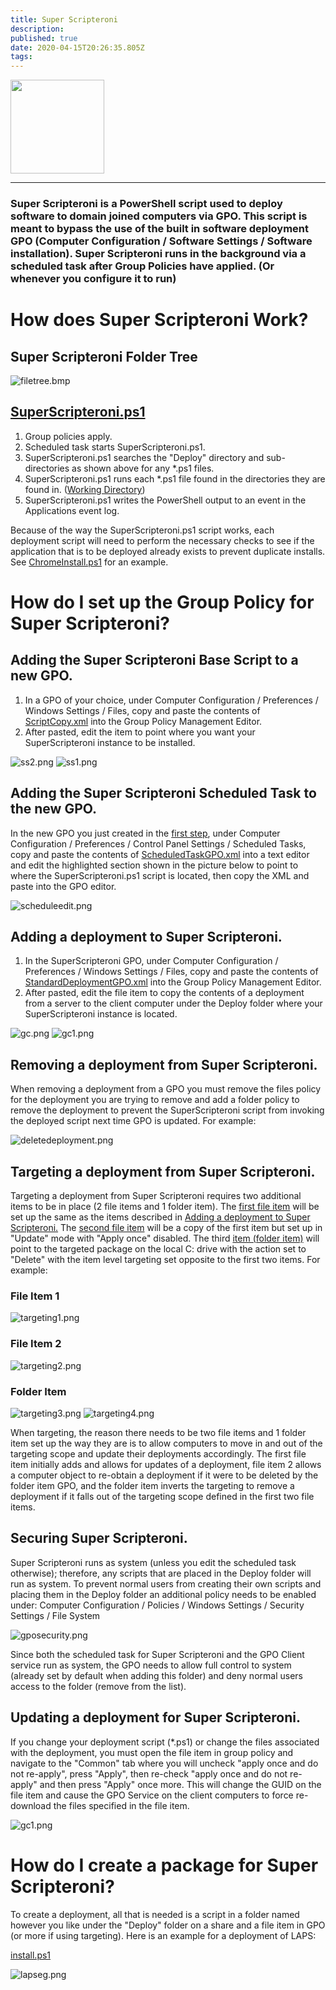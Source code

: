```yaml
---
title: Super Scripteroni
description: 
published: true
date: 2020-04-15T20:26:35.805Z
tags: 
---
```


<img align="center" height="150" src="/assets/software/supersuite/superscripteroni/superscripteroni.png">

---

### Super Scripteroni is a PowerShell script used to deploy software to domain joined computers via GPO. This script is meant to bypass the use of the built in software deployment GPO (Computer Configuration / Software Settings / Software installation). Super Scripteroni runs in the background via a scheduled task after Group Policies have applied. (Or whenever you configure it to run)

# How does Super Scripteroni Work?

## Super Scripteroni Folder Tree

![filetree.bmp](/assets/software/supersuite/superscripteroni/filetree.bmp)

## [SuperScripteroni.ps1](https://github.com/belowaverage-org/SuperScripteroni/blob/master/SuperScripteroni.ps1)

1. Group policies apply.
2. Scheduled task starts SuperScripteroni.ps1.
3. SuperScripteroni.ps1 searches the "Deploy" directory and sub-directories as shown above for any *.ps1 files.
4. SuperScripteroni.ps1 runs each *.ps1 file found in the directories they are found in. ([Working Directory](https://en.wikipedia.org/wiki/Working_directory))
5. SuperScripteroni.ps1 writes the PowerShell output to an event in the Applications event log.
    
Because of the way the SuperScripteroni.ps1 script works, each deployment script will need to perform the necessary checks to see if the application that is to be deployed already exists to prevent duplicate installs. See [ChromeInstall.ps1](https://github.com/belowaverage-org/SuperScripteroni/blob/master/ChromeInstall.ps1) for an example.

# How do I set up the Group Policy for Super Scripteroni?

## Adding the Super Scripteroni Base Script to a new GPO.

1. In a GPO of your choice, under Computer Configuration / Preferences / Windows Settings / Files, copy and paste the contents of [ScriptCopy.xml](https://github.com/belowaverage-org/SuperScripteroni/blob/master/ScriptCopy.xml) into the Group Policy Management Editor.
2. After pasted, edit the item to point where you want your SuperScripteroni instance to be installed.

![ss2.png](/assets/software/supersuite/superscripteroni/ss2.png)
![ss1.png](/assets/software/supersuite/superscripteroni/ss1.png)

## Adding the Super Scripteroni Scheduled Task to the new GPO.

In the new GPO you just created in the [first step](#adding-the-super-scripteroni-base-script-to-a-new-gpo), under Computer Configuration / Preferences / Control Panel Settings / Scheduled Tasks, copy and paste the contents of [ScheduledTaskGPO.xml](https://github.com/belowaverage-org/SuperScripteroni/blob/master/ScheduledTaskGPO.xml) into a text editor and edit the highlighted section shown in the picture below to point to where the SuperScripteroni.ps1 script is located, then copy the XML and paste into the GPO editor.

![scheduleedit.png](/assets/software/supersuite/superscripteroni/scheduleedit.png)

## Adding a deployment to Super Scripteroni.

1. In the SuperScripteroni GPO, under Computer Configuration / Preferences / Windows Settings / Files, copy and paste the contents of [StandardDeploymentGPO.xml](https://github.com/belowaverage-org/SuperScripteroni/blob/master/StandardDeploymentGPO.xml) into the Group Policy Management Editor.
2. After pasted, edit the file item to copy the contents of a deployment from a server to the client computer under the Deploy folder where your SuperScripteroni instance is located.

![gc.png](/assets/software/supersuite/superscripteroni/gc.png)
![gc1.png](/assets/software/supersuite/superscripteroni/gc1.png)

## Removing a deployment from Super Scripteroni.

When removing a deployment from a GPO you must remove the files policy for the deployment you are trying to remove and add a folder policy to remove the deployment to prevent the SuperScripteroni script from invoking the deployed script next time GPO is updated. For example:

![deletedeployment.png](/assets/software/supersuite/superscripteroni/deletedeployment.png)

## Targeting a deployment from Super Scripteroni.

Targeting a deployment from Super Scripteroni requires two additional items to be in place (2 file items and 1 folder item). The [first file item](https://github.com/belowaverage-org/SuperScripteroni/blob/master/TargetedDeploymentFilesGPO1.xml) will be set up the same as the items described in [Adding a deployment to Super Scripteroni.](#adding-a-deployment-to-super-scripteroni) The [second file item](https://github.com/belowaverage-org/SuperScripteroni/blob/master/TargetedDeploymentFilesGPO2.xml) will be a copy of the first item but set up in "Update" mode with "Apply once" disabled. The third [item (folder item)](https://github.com/belowaverage-org/SuperScripteroni/blob/master/TargetedDeploymentFoldersGPO.xml) will point to the targeted package on the local C: drive with the action set to "Delete" with the item level targeting set opposite to the first two items. For example:

### File Item 1

![targeting1.png](/assets/software/supersuite/superscripteroni/targeting1.png)

### File Item 2

![targeting2.png](/assets/software/supersuite/superscripteroni/targeting2.png)

### Folder Item

![targeting3.png](/assets/software/supersuite/superscripteroni/targeting3.png)
![targeting4.png](/assets/software/supersuite/superscripteroni/targeting4.png)

When targeting, the reason there needs to be two file items and 1 folder item set up the way they are is to allow computers to move in and out of the targeting scope and update their deployments accordingly. The first file item initially adds and allows for updates of a deployment, file item 2 allows a computer object to re-obtain a deployment if it were to be deleted by the folder item GPO, and the folder item inverts the targeting to remove a deployment if it falls out of the targeting scope defined in the first two file items.

## Securing Super Scripteroni.

Super Scripteroni runs as system (unless you edit the scheduled task otherwise); therefore, any scripts that are placed in the Deploy folder will run as system. To prevent normal users from creating their own scripts and placing them in the Deploy folder an additional policy needs to be enabled under: Computer Configuration / Policies / Windows Settings / Security Settings / File System

![gposecurity.png](/assets/software/supersuite/superscripteroni/gposecurity.png)

Since both the scheduled task for Super Scripteroni and the GPO Client service run as system, the GPO needs to allow full control to system (already set by default when adding this folder) and deny normal users access to the folder (remove from the list).

## Updating a deployment for Super Scripteroni.

If you change your deployment script (\*.ps1) or change the files associated with the deployment, you must open the file item in group policy and navigate to the "Common" tab where you will uncheck "apply once and do not re-apply", press "Apply", then re-check "apply once and do not re-apply" and then press "Apply" once more. This will change the GUID on the file item and cause the GPO Service on the client computers to force re-download the files specified in the file item.

![gc1.png](/assets/software/supersuite/superscripteroni/gc1.png)

# How do I create a package for Super Scripteroni?
To create a deployment, all that is needed is a script in a folder named however you like under the "Deploy" folder on a share and a file item in GPO (or more if using targeting). Here is an example for a deployment of LAPS:

[install.ps1](https://github.com/belowaverage-org/SuperScripteroni/blob/master/LapsInstallExample.ps1)

![lapseg.png](/assets/software/supersuite/superscripteroni/lapseg.png)